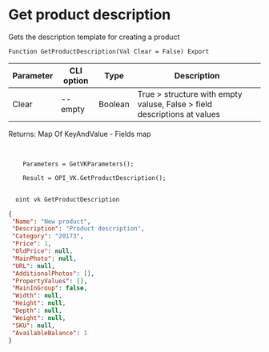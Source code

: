 ﻿---
sidebar_position: 8
---

# Get product description
 Gets the description template for creating a product



`Function GetProductDescription(Val Clear = False) Export`

  | Parameter | CLI option | Type | Description |
  |-|-|-|-|
  | Clear | --empty | Boolean | True > structure with empty valuse, False > field descriptions at values |

  
  Returns:  Map Of KeyAndValue - Fields map

<br/>




```bsl title="Code example"
    Parameters = GetVKParameters();

    Result = OPI_VK.GetProductDescription();
```



```sh title="CLI command example"
    
  oint vk GetProductDescription

```

```json title="Result"
{
 "Name": "New product",
 "Description": "Product description",
 "Category": "20173",
 "Price": 1,
 "OldPrice": null,
 "MainPhoto": null,
 "URL": null,
 "AdditionalPhotos": [],
 "PropertyValues": [],
 "MainInGroup": false,
 "Width": null,
 "Height": null,
 "Depth": null,
 "Weight": null,
 "SKU": null,
 "AvailableBalance": 1
}
```
